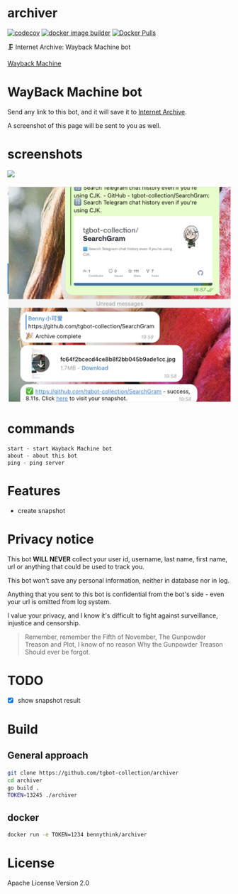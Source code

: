 # archiver

[![codecov](https://codecov.io/gh/tgbot-collection/archiver/branch/master/graph/badge.svg?token=ELEIXK6QAR)](https://codecov.io/gh/tgbot-collection/archiver)
[![docker image builder](https://github.com/tgbot-collection/archiver/actions/workflows/builder.yaml/badge.svg)](https://github.com/tgbot-collection/archiver/actions/workflows/builder.yaml)
[![Docker Pulls](https://img.shields.io/docker/pulls/bennythink/archiver)](https://hub.docker.com/r/bennythink/archiver)

🗜 Internet Archive: Wayback Machine bot

[Wayback Machine](https://t.me/wayback_machine_bot)

# WayBack Machine bot

Send any link to this bot, and it will save it to [Internet Archive](https://archive.org/).

A screenshot of this page will be sent to you as well.

# screenshots

![](assets/1.png)

![](assets/2.png)

# commands

```
start - start Wayback Machine bot
about - about this bot
ping - ping server
```

# Features

* create snapshot

# Privacy notice

This bot **WILL NEVER** collect your user id, username, last name, first name, url or anything that could be used to
track you.

This bot won't save any personal information, neither in database nor in log.

Anything that you sent to this bot is confidential from the bot's side - even your url is omitted from log system.

I value your privacy, and I know it's difficult to fight against surveillance, injustice and censorship.

> Remember, remember the Fifth of November,
> The Gunpowder Treason and Plot,
> I know of no reason
> Why the Gunpowder Treason
> Should ever be forgot.

# TODO

- [x] show snapshot result

# Build

## General approach

```bash
git clone https://github.com/tgbot-collection/archiver
cd archiver
go build .
TOKEN=13245 ./archiver
```

## docker

```bash
docker run -e TOKEN=1234 bennythink/archiver
```

# License

Apache License
Version 2.0